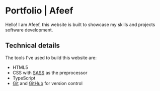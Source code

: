 # Portfolio | Afeef

Hello! I am Afeef, this website is built to showcase my skills and projects software development.

## Technical details

The tools I've used to build this website are:
- HTML5
- CSS with [SASS](https://sass-lang.com/) as the preprocessor
- TypeScript
- [Git](https://git-scm.com) and [GitHub](https://github.com) for version control